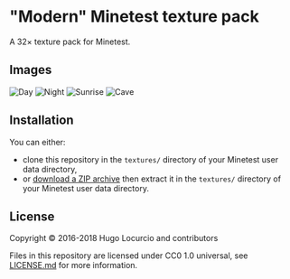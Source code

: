 # "Modern" Minetest texture pack

A 32× texture pack for Minetest.

## Images

![Day](https://lut.im/hWq6MJRNTh/oNNMLZHvrQ3T0BnV.jpg)
![Night](https://lut.im/wcBbDP5srx/tNxvAANSQeM9Y4tI.jpg)
![Sunrise](https://lut.im/IdmOdlC88c/2FsqDGVujmxRf6u1.jpg)
![Cave](https://lut.im/3Qu45VwhYV/3TeD3tG1E30AFmHH.jpg)

## Installation

You can either:

- clone this repository in the `textures/` directory of your Minetest user data directory,
- or [download a ZIP archive](https://github.com/Calinou/modern/archive/master.zip)
  then extract it in the `textures/` directory of your Minetest user data directory.

## License

Copyright © 2016-2018 Hugo Locurcio and contributors

Files in this repository are licensed under CC0 1.0 universal,
see [LICENSE.md](LICENSE.md) for more information.
